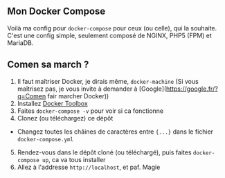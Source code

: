 ## Mon Docker Compose
Voilà ma config pour `docker-compose` pour ceux (ou celle), qui la souhaite.
C'est une config simple, seulement composé de NGINX, PHP5 (FPM) et MariaDB.

## Comen sa march ?
1. Il faut maîtriser Docker, je dirais même, `docker-machine` (Si vous maîtrisez pas, je vous invite à demander à [Google](https://google.fr/?q=Comen fair marcher Docker))
2. Installez [Docker Toolbox](https://www.docker.com/products/docker-toolbox)
3. Faites `docker-compose -v` pour voir si ca fonctionne
4. Clonez (ou téléchargez) ce dépôt
  * Changez toutes les châines de caractères entre `{...}` dans le fichier `docker-compose.yml`
5. Rendez-vous dans le dépôt cloné (ou téléchargé), puis faites `docker-compose up`, ca va tous installer
6. Allez à l'addresse `http://localhost`, et paf. Magie
